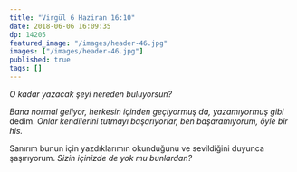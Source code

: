 ```yaml
---
title: "Virgül 6 Haziran 16:10"
date: 2018-06-06 16:09:35
dp: 14205
featured_image: "/images/header-46.jpg"
images: ["/images/header-46.jpg"]
published: true
tags: []
---
```


*O kadar yazacak şeyi nereden buluyorsun?*

*Bana normal geliyor, herkesin içinden geçiyormuş da, yazamıyormuş gibi* dedim.
*Onlar kendilerini tutmayı başarıyorlar, ben başaramıyorum, öyle bir his.*

Sanırım bunun için yazdıklarımın okunduğunu ve sevildiğini duyunca şaşırıyorum.
*Sizin içinizde de yok mu bunlardan?*

